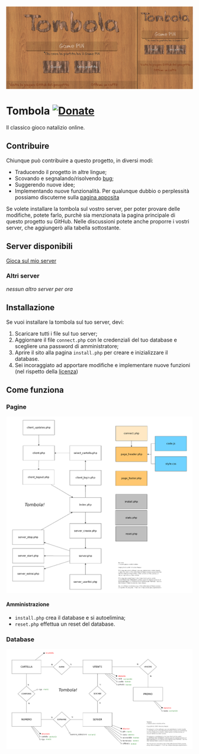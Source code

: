 ![Homepage](screenshots/homepage.png)

# Tombola [![Donate](https://img.shields.io/badge/donate-paypal-blue.svg)](https://www.paypal.com/paypalme/VincenzoPadula)
Il classico gioco natalizio online.

## Contribuire
Chiunque può contribuire a questo progetto, in diversi modi:
* Traducendo il progetto in altre lingue;
* Scovando e segnalando/risolvendo [bug](https://github.com/padvincenzo/tombola/issues);
* Suggerendo nuove idee;
* Implementando nuove funzionalità.
Per qualunque dubbio o perplessità possiamo discuterne sulla [pagina apposita](https://github.com/padvincenzo/tombola/discussions)

Se volete installare la tombola sul vostro server, per poter provare delle modifiche, potete farlo, purchè sia menzionata la pagina principale di questo progetto su GitHub. Nelle discussioni potete anche proporre i vostri server, che aggiungerò alla tabella sottostante.

## Server disponibili
[Gioca sul mio server](https://vincenzopadula.altervista.org/tombola/)

### Altri server
_nessun altro server per ora_

## Installazione
Se vuoi installare la tombola sul tuo server, devi:
1.  Scaricare tutti i file sul tuo server;
2.  Aggiornare il file ``connect.php`` con le credenziali del tuo database e scegliere una password di amministratore;
3.  Aprire il sito alla pagina ``install.php`` per creare e inizializzare il database.
4.  Sei incoraggiato ad apportare modifiche e implementare nuove funzioni (nel rispetto della [licenza](https://github.com/padvincenzo/tombola/blob/main/LICENSE))

## Come funziona

### Pagine
![Pagine del sito](screenshots/pagine.png)

#### Amministrazione
* ``install.php`` crea il database e si autoelimina;
* ``reset.php`` effettua un reset del database.

### Database
![Modello E/R](mysql/modello_er.png)

